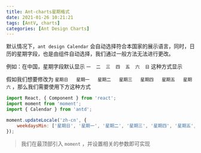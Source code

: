 ```yaml
---
title: Ant-charts星期格式
date: 2021-01-26 10:21:21
tags: [AntV, charts]
categories: [Ant Design Charts]
---
```



默认情况下，`ant design Calendar` 会自动选择符合本国家的展示语言，同时，日历的星期字段，也是由组件自动选择，我们通过一般方法无法进行更改。

例如：在中国，星期字段默认显示 `一  二  三  四  五  六  日` 这种方式显示

假如我们想要修改为 `星期日   星期一   星期二   星期三   星期四   星期五   星期六` ，那么我们需要使用下方这种方式

<!-- more -->

```js
import React, { Component } from 'react';
import moment from 'moment';
import { Calendar } from 'antd';

moment.updateLocale('zh-cn', {
	weekdaysMin: ['星期日', '星期一', '星期二', '星期三', '星期四', '星期五', '星期六'],
});
```



> 我们在最顶部引入 `moment` ，并设置相关的参数即可实现
